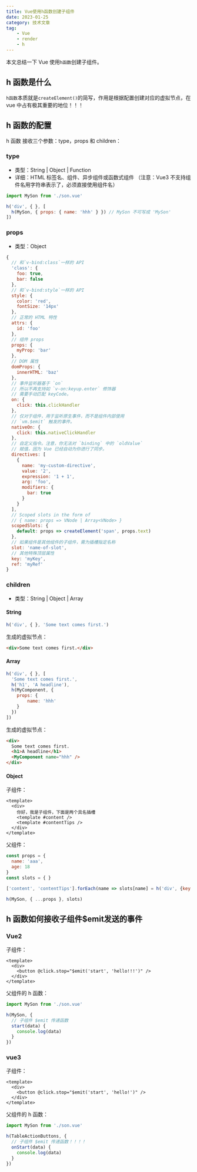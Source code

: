 ```yaml
---
title: Vue使用h函数创建子组件
date: 2023-01-25
category: 技术文章
tag:
    - Vue
    - render
    - h
---
```


本文总结一下 Vue 使用`h函数`创建子组件。

<!-- more -->

## h 函数是什么

`h函数`本质就是`createElement()`的简写，作用是根据配置创建对应的虚拟节点，在 vue 中占有极其重要的地位！！！

## h 函数的配置

h 函数 接收三个参数：type，props 和 children：

### type

* 类型：String | Object | Function
* 详细：HTML 标签名、组件、异步组件或函数式组件 （注意：Vue3 不支持组件名用字符串表示了，必须直接使用组件名）

``` js
import MySon from './son.vue'

h('div', { }, [
  h(MySon, { props: { name: 'hhh' } }) // MySon 不可写成 'MySon'
])
```

### props

* 类型：Object

``` js
{
  // 和`v-bind:class`一样的 API
  'class': {
    foo: true,
    bar: false
  },
  // 和`v-bind:style`一样的 API
  style: {
    color: 'red',
    fontSize: '14px'
  },
  // 正常的 HTML 特性
  attrs: {
    id: 'foo'
  },
  // 组件 props
  props: {
    myProp: 'bar'
  },
  // DOM 属性
  domProps: {
    innerHTML: 'baz'
  },
  // 事件监听器基于 `on`
  // 所以不再支持如 `v-on:keyup.enter` 修饰器
  // 需要手动匹配 keyCode。
  on: {
    click: this.clickHandler
  },
  // 仅对于组件，用于监听原生事件，而不是组件内部使用
  // `vm.$emit` 触发的事件。
  nativeOn: {
    click: this.nativeClickHandler
  },
  // 自定义指令。注意，你无法对 `binding` 中的 `oldValue`
  // 赋值，因为 Vue 已经自动为你进行了同步。
  directives: [
    {
      name: 'my-custom-directive',
      value: '2',
      expression: '1 + 1',
      arg: 'foo',
      modifiers: {
        bar: true
      }
    }
  ],
  // Scoped slots in the form of
  // { name: props => VNode | Array<VNode> }
  scopedSlots: {
    default: props => createElement('span', props.text)
  },
  // 如果组件是其他组件的子组件，需为插槽指定名称
  slot: 'name-of-slot',
  // 其他特殊顶层属性
  key: 'myKey',
  ref: 'myRef'
}
```

### children

* 类型：String | Object | Array

#### String

``` js
h('div', { }, 'Some text comes first.')
```

生成的虚拟节点：

``` html
<div>Some text comes first.</div>
```

#### Array

``` js
h('div', { }, [
  'Some text comes first.',
  h('h1', 'A headline'),
  h(MyComponent, {
    props: {
    	name: 'hhh'
    }
  })
])
```

生成的虚拟节点：

``` html
<div>
  Some text comes first.
  <h1>A headline</h1>
  <MyComponent name="hhh" />
</div>
```

#### Object

子组件：

``` vue
<template>
  <div>
    你好，我是子组件，下面是两个具名插槽
    <template #content />
    <template #contentTips />
  </div>
</template>
```

父组件：

``` js
const props = {
  name: 'aaa',
  age: 18
}
const slots = { }

['content', 'contentTips'].forEach(name => slots[name] = h('div', {key: name}, name))

h(MySon, { ...props }, slots)
```

## h 函数如何接收子组件$emit发送的事件

### Vue2

子组件：

``` vue
<template>
  <div>
    <button @click.stop="$emit('start', 'hello!!!')" />
  </div>
</template>
```

父组件的 h 函数：

``` js
import MySon from './son.vue'

h(MySon, {
  // 子组件 $emit 传递函数
  start(data) {
    console.log(data)
  }
})
```

### vue3

子组件：

``` vue
<template>
  <div>
    <button @click.stop="$emit('start', 'hello!')" />
  </div>
</template>
```

父组件的 h 函数：

``` js
import MySon from './son.vue'

h(TableActionButtons, {
  // 子组件 $emit 传递函数！！！！
  onStart(data) {
    console.log(data)
  }
})
```